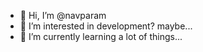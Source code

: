 - 👋 Hi, I’m @navparam
- 👀 I’m interested in development? maybe...
- 🌱 I’m currently learning a lot of things...

<!---
navparam/navparam is a ✨ special ✨ repository because its `README.md` (this file) appears on your GitHub profile.
You can click the Preview link to take a look at your changes.
--->

